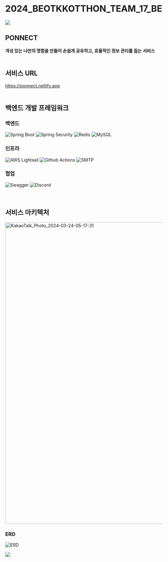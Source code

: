 # 2024_BEOTKKOTTHON_TEAM_17_BE

<img src="https://capsule-render.vercel.app/api?type=waving&color=FFA1AC&height=150&section=header" />

## PONNECT
**개성 있는 나만의 명함을 만들어 손쉽게 공유하고, 효율적인 정보 관리를 돕는 서비스**
<br/><br/>
## 서비스 URL
https://ponnect.netlify.app
<br/><br/>
## 백엔드 개발 프레임워크
### 백엔드
![Spring Boot](https://img.shields.io/badge/Spring%20Boot-%236DB33F?style=flat&logo=springboot&logoColor=white)
![Spring Security](https://img.shields.io/badge/Spring%20Security-%23%6DB33F?style=flat&logo=springsecurity&logoColor=white)
![Redis](https://img.shields.io/badge/Redis-%23DC382D?style=flat&logo=redis&logoColor=white)
![MySQL](https://img.shields.io/badge/MySQL-%234479A1?style=flat&logo=mysql&logoColor=white)

### 인프라
![AWS Lightsail](https://img.shields.io/badge/AWS%20Lightsail-%23232F3E?style=flat&logo=amazonaws&logoColor=white)
![Github Actions](https://img.shields.io/badge/Github%20Actions-%232088FF?style=flat&logo=githubactions&logoColor=white)
![SMTP](https://img.shields.io/badge/SMTP%20Gmail%20Server-%20EA4335?style=flat&logo=gmail&logoColor=white)

  
### 협업
![Swagger](https://img.shields.io/badge/Swagger-%2385EA2D?style=flat&logo=swagger&logoColor=white)
![Discord](https://img.shields.io/badge/Discord%20Webhook-%2385EA2D?style=flat&logo=discord&logoColor=white)  
<br/><br/>

## 서비스 아키텍처
<img width="964" alt="KakaoTalk_Photo_2024-03-24-05-17-31" src="https://github.com/goormthon-Univ/2024_BEOTKKOTTHON_TEAM_17_BE/assets/77772331/bd4a7cc6-b57d-4bc3-8af9-9592665caab2">

### ERD
![ERD](https://github.com/goormthon-Univ/2024_BEOTKKOTTHON_TEAM_17_BE/assets/77772331/ec7ac5bd-8d12-443a-9ac8-a63f8944f9a6)

<img src="https://capsule-render.vercel.app/api?type=waving&color=FFA1AC&height=150&section=footer" />
